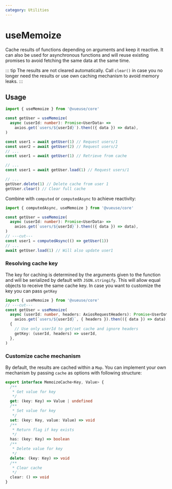```yaml
---
category: Utilities
---
```


# useMemoize

Cache results of functions depending on arguments and keep it reactive. It can also be used for asynchronous functions and will reuse existing promises to avoid fetching the same data at the same time.

::: tip
The results are not cleared automatically. Call `clear()` in case you no longer need the results or use own caching mechanism to avoid memory leaks.
:::

## Usage

```ts
import { useMemoize } from '@vueuse/core'

const getUser = useMemoize(
  async (userId: number): Promise<UserData> =>
    axios.get(`users/${userId}`).then(({ data }) => data),
)

const user1 = await getUser(1) // Request users/1
const user2 = await getUser(2) // Request users/2
// ...
const user1 = await getUser(1) // Retrieve from cache

// ...
const user1 = await getUser.load(1) // Request users/1

// ...
getUser.delete(1) // Delete cache from user 1
getUser.clear() // Clear full cache
```

Combine with `computed` or `computedAsync` to achieve reactivity:

```ts
import { computedAsync, useMemoize } from '@vueuse/core'

const getUser = useMemoize(
  async (userId: number): Promise<UserData> =>
    axios.get(`users/${userId}`).then(({ data }) => data),
)
// ---cut---
const user1 = computedAsync(() => getUser(1))
// ...
await getUser.load(1) // Will also update user1
```

### Resolving cache key

The key for caching is determined by the arguments given to the function and will be serialized by default with `JSON.stringify`.
This will allow equal objects to receive the same cache key. In case you want to customize the key you can pass `getKey`

```ts
import { useMemoize } from '@vueuse/core'
// ---cut---
const getUser = useMemoize(
  async (userId: number, headers: AxiosRequestHeaders): Promise<UserData> =>
    axios.get(`users/${userId}`, { headers }).then(({ data }) => data),
  {
    // Use only userId to get/set cache and ignore headers
    getKey: (userId, headers) => userId,
  },
)
```

### Customize cache mechanism

By default, the results are cached within a `Map`. You can implement your own mechanism by passing `cache` as options with following structure:

```ts
export interface MemoizeCache<Key, Value> {
  /**
   * Get value for key
   */
  get: (key: Key) => Value | undefined
  /**
   * Set value for key
   */
  set: (key: Key, value: Value) => void
  /**
   * Return flag if key exists
   */
  has: (key: Key) => boolean
  /**
   * Delete value for key
   */
  delete: (key: Key) => void
  /**
   * Clear cache
   */
  clear: () => void
}
```
